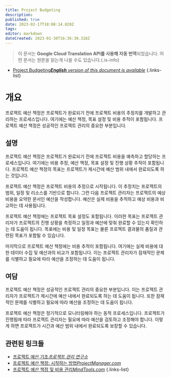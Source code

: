 ```yaml
---
title: Project Budgeting
description: 
published: true
date: 2023-02-17T18:08:14.820Z
tags: 
editor: markdown
dateCreated: 2023-01-30T16:36:30.318Z
---
```


> 이 문서는 **Google Cloud Translation API를 사용해 자동 번역**되었습니다.
어떤 문서는 원문을 읽는게 나을 수도 있습니다.{.is-info}
- [Project Budgeting***English** version of this document is available*](/en/Knowledge-base/Dictionary/project-budgeting)
{.links-list}


# 개요

프로젝트 예산 책정은 프로젝트가 완료되기 전에 프로젝트 비용의 추정치를 개발하고 관리하는 프로세스입니다. 여기에는 예산 책정, 목표 설정 및 비용 추적이 포함됩니다. 프로젝트 예산 책정은 성공적인 프로젝트 관리의 중요한 부분입니다.

## 설명

프로젝트 예산 책정은 프로젝트가 완료되기 전에 프로젝트 비용을 예측하고 할당하는 프로세스입니다. 여기에는 비용 추정, 예산 책정, 목표 설정 및 진행 상황 추적이 포함됩니다. 프로젝트 예산 책정의 목표는 프로젝트가 제시간에 예산 범위 내에서 완료되도록 하는 것입니다.

프로젝트 예산 책정은 프로젝트 비용의 추정으로 시작됩니다. 이 추정치는 프로젝트의 범위, 일정 및 리소스를 기반으로 합니다. 그런 다음 프로젝트 관리자는 프로젝트의 예상 비용을 요약한 문서인 예산을 작성합니다. 예산은 실제 비용을 추적하고 예상 비용과 비교하는 데 사용됩니다.

프로젝트 예산 책정에는 프로젝트 목표 설정도 포함됩니다. 이러한 목표는 프로젝트 관리자가 프로젝트의 진행 상황을 측정하고 일정과 예산에 맞춰 완료할 수 있는지 확인하는 데 도움이 됩니다. 목표에는 비용 및 일정 목표는 물론 프로젝트 결과물의 품질과 관련된 목표가 포함될 수 있습니다.

마지막으로 프로젝트 예산 책정에는 비용 추적이 포함됩니다. 여기에는 실제 비용에 대한 데이터 수집 및 예산과의 비교가 포함됩니다. 이는 프로젝트 관리자가 잠재적인 문제를 식별하고 필요에 따라 예산을 조정하는 데 도움이 됩니다.

## 여담

프로젝트 예산 책정은 성공적인 프로젝트 관리의 중요한 부분입니다. 이는 프로젝트 관리자가 프로젝트가 제시간에 예산 내에서 완료되도록 하는 데 도움이 됩니다. 또한 잠재적인 문제를 식별하고 필요에 따라 예산을 조정하는 데 도움이 됩니다.

프로젝트 예산 책정은 정기적으로 모니터링해야 하는 동적 프로세스입니다. 프로젝트가 진행됨에 따라 프로젝트 관리자는 필요에 따라 예산을 검토하고 조정해야 합니다. 이렇게 하면 프로젝트가 시간과 예산 범위 내에서 완료되도록 보장할 수 있습니다.

## 관련된 링크들

- [프로젝트 예산 기초*프로젝트 관리 연구소*](https://www.pmi.org/learning/library/project-budgeting-basics-8346)
- [프로젝트 예산 책정: 시작하는 방법*ProjectManager.com*](https://www.projectmanager.com/blog/project-budgeting-how-to-get-started)
- [프로젝트 예산 책정 및 비용 관리*MindTools.com*](https://www.mindtools.com/pages/article/newPPM_07.htm)
{.links-list}